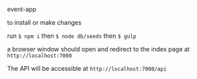 event-app

to install or make changes

run `$ npm i`
then `$ node db/seeds`
then `$ gulp`

a browser window should open and redirect to the index page at `http://localhost:7000`

The API will be accessible at `http://localhost:7000/api`
